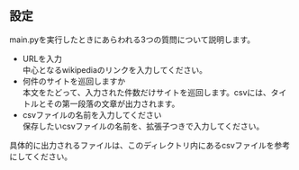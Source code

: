 ## 設定
main.pyを実行したときにあらわれる3つの質問について説明します。
- URLを入力  
中心となるwikipediaのリンクを入力してください。
- 何件のサイトを巡回しますか  
本文をたどって、入力された件数だけサイトを巡回します。csvには、タイトルとその第一段落の文章が出力されます。
- csvファイルの名前を入力してください  
保存したいcsvファイルの名前を、拡張子つきで入力してください。

具体的に出力されるファイルは、このディレクトリ内にあるcsvファイルを参考にしてください。